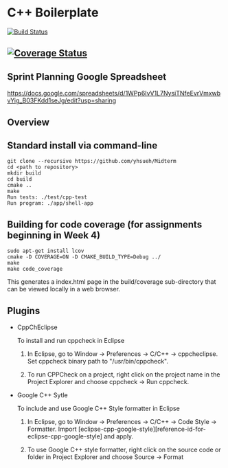 # C++ Boilerplate
[![Build Status](https://travis-ci.org/yhsueh/Midterm.svg?branch=master)](https://travis-ci.org/yhsueh/Midterm)

[![Coverage Status](https://coveralls.io/repos/github/yhsueh/Midterm/badge.svg?branch=master)](https://coveralls.io/github/yhsueh/Midterm?branch=master)
---

## Sprint Planning Google Spreadsheet
https://docs.google.com/spreadsheets/d/1WPp6IvV1L7NysiTNfeEvrVmxwbvYig_B03FKdd1seJg/edit?usp=sharing

## Overview



## Standard install via command-line
```
git clone --recursive https://github.com/yhsueh/Midterm
cd <path to repository>
mkdir build
cd build
cmake ..
make
Run tests: ./test/cpp-test
Run program: ./app/shell-app
```

## Building for code coverage (for assignments beginning in Week 4)
```
sudo apt-get install lcov
cmake -D COVERAGE=ON -D CMAKE_BUILD_TYPE=Debug ../
make
make code_coverage
```
This generates a index.html page in the build/coverage sub-directory that can be viewed locally in a web browser.


## Plugins

- CppChEclipse

    To install and run cppcheck in Eclipse

    1. In Eclipse, go to Window -> Preferences -> C/C++ -> cppcheclipse.
    Set cppcheck binary path to "/usr/bin/cppcheck".

    2. To run CPPCheck on a project, right click on the project name in the Project Explorer 
    and choose cppcheck -> Run cppcheck.


- Google C++ Sytle

    To include and use Google C++ Style formatter in Eclipse

    1. In Eclipse, go to Window -> Preferences -> C/C++ -> Code Style -> Formatter. 
    Import [eclipse-cpp-google-style][reference-id-for-eclipse-cpp-google-style] and apply.

    2. To use Google C++ style formatter, right click on the source code or folder in 
    Project Explorer and choose Source -> Format
